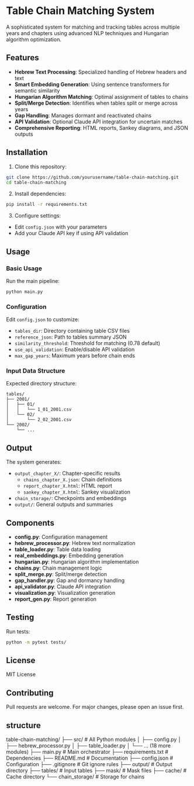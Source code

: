 # Table Chain Matching System

A sophisticated system for matching and tracking tables across multiple years and chapters using advanced NLP techniques and Hungarian algorithm optimization.

## Features

- **Hebrew Text Processing**: Specialized handling of Hebrew headers and text
- **Smart Embedding Generation**: Using sentence transformers for semantic similarity
- **Hungarian Algorithm Matching**: Optimal assignment of tables to chains
- **Split/Merge Detection**: Identifies when tables split or merge across years
- **Gap Handling**: Manages dormant and reactivated chains
- **API Validation**: Optional Claude API integration for uncertain matches
- **Comprehensive Reporting**: HTML reports, Sankey diagrams, and JSON outputs

## Installation

1. Clone this repository:
```bash
git clone https://github.com/yourusername/table-chain-matching.git
cd table-chain-matching
```

2. Install dependencies:
```bash
pip install -r requirements.txt
```

3. Configure settings:
- Edit `config.json` with your parameters
- Add your Claude API key if using API validation

## Usage

### Basic Usage

Run the main pipeline:
```bash
python main.py
```

### Configuration

Edit `config.json` to customize:
- `tables_dir`: Directory containing table CSV files
- `reference_json`: Path to tables summary JSON
- `similarity_threshold`: Threshold for matching (0.78 default)
- `use_api_validation`: Enable/disable API validation
- `max_gap_years`: Maximum years before chain ends

### Input Data Structure

Expected directory structure:
```
tables/
├── 2001/
│   ├── 01/
│   │   └── 1_01_2001.csv
│   └── 02/
│       └── 2_02_2001.csv
└── 2002/
    └── ...
```

## Output

The system generates:
- `output_chapter_X/`: Chapter-specific results
  - `chains_chapter_X.json`: Chain definitions
  - `report_chapter_X.html`: HTML report
  - `sankey_chapter_X.html`: Sankey visualization
- `chain_storage/`: Checkpoints and embeddings
- `output/`: General outputs and summaries

## Components

- **config.py**: Configuration management
- **hebrew_processor.py**: Hebrew text normalization
- **table_loader.py**: Table data loading
- **real_embeddings.py**: Embedding generation
- **hungarian.py**: Hungarian algorithm implementation
- **chains.py**: Chain management logic
- **split_merge.py**: Split/merge detection
- **gap_handler.py**: Gap and dormancy handling
- **api_validator.py**: Claude API integration
- **visualization.py**: Visualization generation
- **report_gen.py**: Report generation

## Testing

Run tests:
```bash
python -m pytest tests/
```

## License

MIT License

## Contributing

Pull requests are welcome. For major changes, please open an issue first.

## structure 
table-chain-matching/
├── src/                    # All Python modules
│   ├── config.py
│   ├── hebrew_processor.py
│   ├── table_loader.py
│   └── ... (18 more modules)
├── main.py                 # Main orchestrator
├── requirements.txt        # Dependencies
├── README.md              # Documentation
├── config.json            # Configuration
├── .gitignore             # Git ignore rules
├── output/                # Output directory
├── tables/                # Input tables
├── mask/                  # Mask files
├── cache/                 # Cache directory
└── chain_storage/         # Storage for chains
